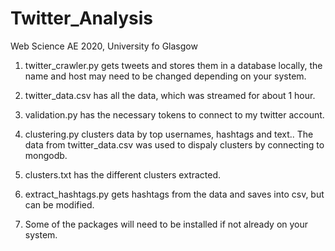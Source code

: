 # Twitter_Analysis

Web Science AE 2020, University fo Glasgow

1. twitter_crawler.py gets tweets and stores them in a database locally, the name and host may need to be changed depending on your system.

2. twitter_data.csv has all the data, which was streamed for about 1 hour.

3. validation.py has the necessary tokens to connect to my twitter account.

4. clustering.py clusters data by top usernames, hashtags and text.. The data from twitter_data.csv was used to dispaly clusters by connecting to mongodb.

5. clusters.txt has the different clusters extracted.

6. extract_hashtags.py gets hashtags from the data and saves into csv, but can be modified.

7. Some of the packages will need to be installed if not already on your system.
